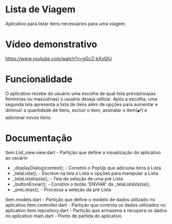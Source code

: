 # Lista de Viagem
Aplicativo para listar itens necessários para uma viagem.
# Vídeo demonstrativo
https://www.youtube.com/watch?v=gGcZ-kXxQIU
# Funcionalidade
O aplicativo recebe do usuário uma escolha de qual lista prévia(roupas femininas ou masculinas) o usuário deseja utilizar. Após a escolha, uma segunda tela apresenta a lista de itens além de opções para aumentar e diminuir a quantidade de itens, excluir o item, assinalar o item(✔️) e adicionar novos itens.
# Documentação
Item.List_view.view.dart - Partição que define a visualização do aplicativo ao usuário

* _displayDialog(context); - Constrói o PopUp que adiciona itens à Lista
* _telaLista(); - Escreve na tela a Lista e opções para manipular a Lista  
* _telaListaVazia(); - Tela de selação de uma pré Lista
* _buttonEnviar(); - Constroí o botão 'ENVIAR' da _telaListaVazia();
* _preListas(); - Processa a seleção da pré Lista

Item.models.dart - Partição que define o modelo de dados utilizado no aplicativo
item.controller.dart - Partição que controla os dados utilizados no aplicativo
item.repository.dart - Partição que armazena e recupera os dados no aplicativo 
main.dart - Ponto de partida do aplicativo 
